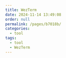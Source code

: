 ```yaml
---
title: WezTerm
date: 2024-11-14 13:49:08
order: null
permalink: /pages/b7018b/
categories: 
  - tool
tags: 
  - tool
  - WezTerm
---
```


